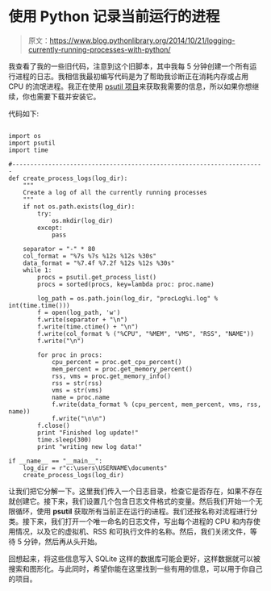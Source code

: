# 使用 Python 记录当前运行的进程

> 原文：<https://www.blog.pythonlibrary.org/2014/10/21/logging-currently-running-processes-with-python/>

我查看了我的一些旧代码，注意到这个旧脚本，其中我每 5 分钟创建一个所有运行进程的日志。我相信我最初编写代码是为了帮助我诊断正在消耗内存或占用 CPU 的流氓进程。我正在使用 [psutil 项目](https://code.google.com/p/psutil/)来获取我需要的信息，所以如果你想继续，你也需要下载并安装它。

代码如下:

```

import os
import psutil
import time

#----------------------------------------------------------------------
def create_process_logs(log_dir):
    """
    Create a log of all the currently running processes
    """
    if not os.path.exists(log_dir):
        try:
            os.mkdir(log_dir)
        except:
            pass

    separator = "-" * 80
    col_format = "%7s %7s %12s %12s %30s"
    data_format = "%7.4f %7.2f %12s %12s %30s"
    while 1:
        procs = psutil.get_process_list()
        procs = sorted(procs, key=lambda proc: proc.name)

        log_path = os.path.join(log_dir, "procLog%i.log" % int(time.time()))
        f = open(log_path, 'w')
        f.write(separator + "\n")
        f.write(time.ctime() + "\n")
        f.write(col_format % ("%CPU", "%MEM", "VMS", "RSS", "NAME"))
        f.write("\n")

        for proc in procs:
            cpu_percent = proc.get_cpu_percent()
            mem_percent = proc.get_memory_percent()
            rss, vms = proc.get_memory_info()
            rss = str(rss)
            vms = str(vms)
            name = proc.name
            f.write(data_format % (cpu_percent, mem_percent, vms, rss, name))
            f.write("\n\n")
        f.close()
        print "Finished log update!"
        time.sleep(300)
        print "writing new log data!"

if __name__ == "__main__":
    log_dir = r"c:\users\USERNAME\documents"
    create_process_logs(log_dir)

```

让我们把它分解一下。这里我们传入一个日志目录，检查它是否存在，如果不存在就创建它。接下来，我们设置几个包含日志文件格式的变量。然后我们开始一个无限循环，使用 **psutil** 获取所有当前正在运行的进程。我们还按名称对流程进行分类。接下来，我们打开一个唯一命名的日志文件，写出每个进程的 CPU 和内存使用情况，以及它的虚拟机、RSS 和可执行文件的名称。然后，我们关闭文件，等待 5 分钟，然后再从头开始。

回想起来，将这些信息写入 SQLite 这样的数据库可能会更好，这样数据就可以被搜索和图形化。与此同时，希望你能在这里找到一些有用的信息，可以用于你自己的项目。